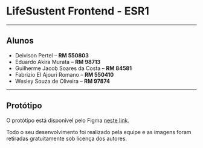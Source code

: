 # LifeSustent Frontend - ESR1

---

## Alunos

- Deivison Pertel – **RM 550803**
- Eduardo Akira Murata – **RM 98713**
- Guilherme Jacob Soares da Costa – **RM 84581**
- Fabrizio El Ajouri Romano – **RM 550410**
- Wesley Souza de Oliveira – **RM 97874**

---

## Protótipo

O protótipo está disponível pelo Figma [neste link](https://www.figma.com/proto/CyGblljmL3NDslKPP7nIO6/LifeSustent?page-id=0%3A1&type=design&node-id=1-3&viewport=1029%2C-2013%2C1&scaling=min-zoom).

Todo o seu desenvolvimento foi realizado pela equipe e as imagens foram retiradas gratuitamente sob licença dos autores.
